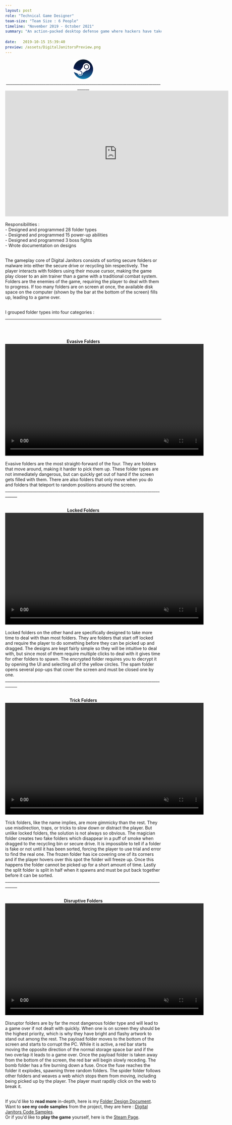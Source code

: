 ```yaml
---
layout: post
role: "Technical Game Designer"
team-size: "Team Size : 6 People"
timeline: "November 2019 - October 2021"
summary: "An action-packed desktop defense game where hackers have taken your employer’s network hostage."

date:   2019-10-15 15:39:40
preview: /assets/DigitalJanitorsPreview.png
---
```

<p align="center">
<a href="https://store.steampowered.com/app/1389850/Digital_Janitors/"><img src="/assets/steam_logo_64x.png"></a>
____________________________________________________________________________________
<iframe width="720" height="405" src="https://www.youtube.com/embed/ZgYnhckP1VA" title="Digital Janitors Launch Trailer" frameborder="0" allow="accelerometer; autoplay; clipboard-write; encrypted-media; gyroscope; picture-in-picture; web-share" allowfullscreen></iframe>
</p>
Responsibilities : <br>
  - Designed and programmed 28 folder types<br>
  - Designed and programmed 15 power-up abilities<br>
  - Designed and programmed 3 boss fights<br>
  - Wrote documentation on designs<br><br>

The gameplay core of Digital Janitors consists of sorting secure folders or malware into either the secure drive or recycling bin respectively. The player interacts with folders using their mouse cursor, making the game play closer to an aim trainer than a game with a traditional combat system. Folders are the enemies of the game, requiring the player to deal with them to progress. If too many folders are on screen at once, the available disk space on the computer (shown by the bar at the bottom of the screen) fills up, leading to a game over.<br><br>

I grouped folder types into four categories :<br>
____________________________________________________________________________________
<br><br>
<p align="center">  
<b>Evasive Folders</b>
<video width="640" height="360" autoplay muted loop>
  <source src="/assets/DigitalJanitorsVideos/RunawayFolder.mp4" type="video/mp4">
</video><br>
</p>
Evasive folders are the most straight-forward of the four. They are folders that move around, making it harder to pick them up. These folder types are not immediately dangerous, but can quickly get out of hand if the screen gets filled with them. There are also folders that only move when you do and folders that teleport to random positions around the screen.
<br>
____________________________________________________________________________________
<br><br>
<p align="center">  
<b>Locked Folders</b>
<video width="640" height="360" autoplay muted loop>
  <source src="/assets/DigitalJanitorsVideos/LockedFolders.mp4" type="video/mp4">
</video><br>
</p>
Locked folders on the other hand are specifically designed to take more time to deal with than most folders. They are folders that start off locked and require the player to do something before they can be picked up and dragged. The designs are kept fairly simple so they will be intuitive to deal with, but since most of them require multiple clicks to deal with it gives time for other folders to spawn. The encrypted folder requires you to decrypt it by opening the UI and selecting all of the yellow circles. The spam folder opens several pop-ups that cover the screen and must be closed one by one. 
<br>
____________________________________________________________________________________
<br><br>
<p align="center">  
<b>Trick Folders</b><br>
<video width="640" height="360" autoplay muted loop>
  <source src="/assets/DigitalJanitorsVideos/ElusiveFolders.mp4" type="video/mp4">
</video><br>
</p>
Trick folders, like the name implies, are more gimmicky than the rest. They use misdirection, traps, or tricks to slow down or distract the player. But unlike locked folders, the solution is not always so obvious. The magician folder creates two fake folders which disappear in a puff of smoke when dragged to the recycling bin or secure drive. It is impossible to tell if a folder is fake or not until it has been sorted, forcing the player to use trial and error to find the real one. The frozen folder has ice covering one of its corners and if the player hovers over this spot the folder will freeze up. Once this happens the folder cannot be picked up for a short amount of time. Lastly the split folder is split in half when it spawns and must be put back together before it can be sorted.
<br>
____________________________________________________________________________________
<br><br>
<p align="center">  
<b>Disruptive Folders</b>
<video width="640" height="360" autoplay muted loop>
  <source src="/assets/DigitalJanitorsVideos/DisruptorFolders.mp4" type="video/mp4">
</video><br>
</p>
Disruptor folders are by far the most dangerous folder type and will lead to a game over if not dealt with quickly. When one is on screen they should be the highest priority, which is why they have bright and flashy artwork to stand out among the rest. The payload folder moves to the bottom of the screen and starts to corrupt the PC. While it is active, a red bar starts moving the opposite direction of the normal storage space bar and if the two overlap it leads to a game over. Once the payload folder is taken away from the bottom of the screen, the red bar will begin slowly receding. The bomb folder has a fire burning down a fuse. Once the fuse  reaches the folder it explodes, spawning three random folders. The spider folder follows other folders and weaves a web which stops them from moving, including being picked up by the player. The player must rapdily click on the web to break it. 
<br><br>

If you'd like to <b>read more</b> in-depth, here is my <a href="https://docs.google.com/document/d/1E4p4KDIr2QUzw1-vumjemMU4ms_Baho3OnM1Yt-2bw4/edit?usp=sharing"> Folder Design Document</a>.<br>
Want to <b>see my code samples</b> from the project, they are here : <a href="https://github.com/ShaneMakesGames/Code-Samples/tree/main/Digital-Janitors"> Digital Janitors Code Samples</a>.<br>
Or if you'd like to <b>play the game</b> yourself, here is the <a href="https://store.steampowered.com/app/1389850/Digital_Janitors/"> Steam Page</a>.
